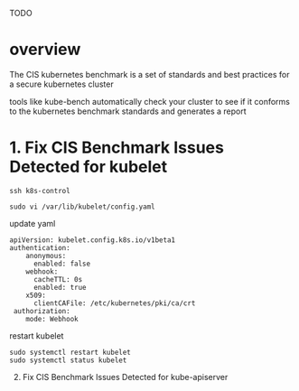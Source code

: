 TODO

# overview 
The CIS kubernetes benchmark is a set of standards and best practices for a secure kubernetes cluster 

tools like kube-bench automatically check your cluster to see if it conforms to the kubernetes benchmark standards and generates a report 


# 1. Fix CIS Benchmark Issues Detected for kubelet

```
ssh k8s-control
```

```
sudo vi /var/lib/kubelet/config.yaml
```

update yaml 
```
apiVersion: kubelet.config.k8s.io/v1beta1
authentication:
    anonymous:
      enabled: false
    webhook:
      cacheTTL: 0s
      enabled: true
    x509:
      clientCAFile: /etc/kubernetes/pki/ca/crt
 authorization:
    mode: Webhook
```

restart kubelet 
```
sudo systemctl restart kubelet
sudo systemctl status kubelet
```

2. Fix CIS Benchmark Issues Detected for kube-apiserver

